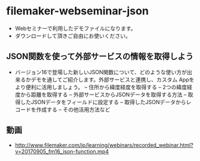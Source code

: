 # filemaker-webseminar-json

- Webセミナーで利用したデモファイルになります。
- ダウンロードして頂きご自由にお使いください。

## JSON関数を使って外部サービスの情報を取得しよう

- バージョン16で登場した新しいJSON関数について、どのような使い方が出来るかデモを通してご紹介します。外部サービスと連携し、カスタム Appをより便利に活用しましょう。
– 住所から緯度経度を取得する
– 2つの緯度経度から距離を取得する
– 外部サービスからJSONデータを取得する方法
– 取得したJSONデータをフィールドに設定する
– 取得したJSONデータからレコードを作成する
– その他活用方法など

## 動画

- http://www.filemaker.com/jp/learning/webinars/recorded_webinar.html?v=20170905_fm16_json-function.mp4
